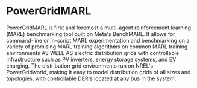 # PowerGridMARL
PowerGridMARL is first and foremost a multi-agent reinforcement learning (MARL) benchmarking tool built on Meta's BenchMARL. It allows for command-line or in-script MARL experimentation and benchmarking on a variety of promising MARL training algorithms on common MARL training environments AS WELL AS electric distribution grids with controllable infrastructure such as PV inverters, energy storage systems, and EV charging. The distribution grid environments run on NREL's PowerGridworld, making it easy to model distribution grids of all sizes and topologies, with controllable DER's located at any bus in the system. 
